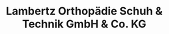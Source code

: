 ---
title: "Lambertz Orthopädie Schuh & Technik GmbH & Co. KG"
url: /oberhausen/lambertz-orthopaedie-schuh-und-technik-gmbh-und-co-kg/
shop: Schuhe
---